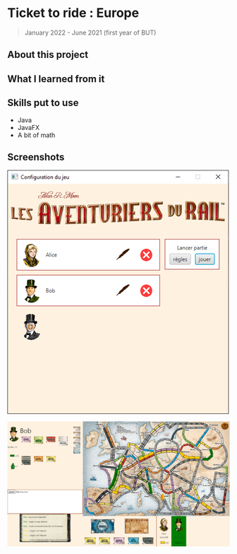 # Ticket to ride : Europe

> January 2022 - June 2021 (first year of BUT)

## About this project

## What I learned from it

## Skills put to use

- Java
- JavaFX
- A bit of math

## Screenshots

![Ticket to ride :  configuration](../images/ride_Config.png)

![Ticket to ride : inGame](../images/ride_inGame.png)